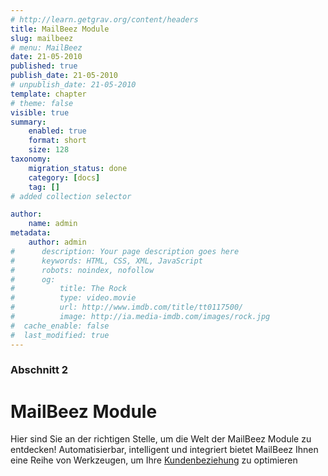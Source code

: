 ```yaml
---
# http://learn.getgrav.org/content/headers
title: MailBeez Module
slug: mailbeez
# menu: MailBeez
date: 21-05-2010
published: true
publish_date: 21-05-2010
# unpublish_date: 21-05-2010
template: chapter
# theme: false
visible: true
summary:
    enabled: true
    format: short
    size: 128
taxonomy:
    migration_status: done
    category: [docs]
    tag: []
# added collection selector

author:
    name: admin
metadata:
    author: admin
#      description: Your page description goes here
#      keywords: HTML, CSS, XML, JavaScript
#      robots: noindex, nofollow
#      og:
#          title: The Rock
#          type: video.movie
#          url: http://www.imdb.com/title/tt0117500/
#          image: http://ia.media-imdb.com/images/rock.jpg
#  cache_enable: false
#  last_modified: true
---
```


### Abschnitt 2
# MailBeez Module

Hier sind Sie an der richtigen Stelle, um die Welt der MailBeez Module zu entdecken! Automatisierbar, intelligent und integriert bietet MailBeez Ihnen eine Reihe von Werkzeugen, um Ihre [Kundenbeziehung](/dokumentation/tutorials/customer-life-cycle-management-and-how-mailbeez-can-help/ "Lifecycle management") zu optimieren
